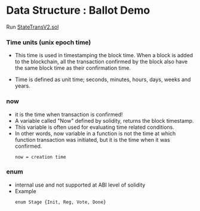 # Data Structure : Ballot Demo

Run [StateTransV2.sol](https://github.com/ManjiriBirajdar/SmartContracts-Solidity/blob/main/contracts/StateTrans.sol)

### Time units (unix epoch time)
   - This time is used in timestamping the block time. When a block is added to the blockchain, all the transaction confirmed by the block also have the same block time as their confirmation time.

   - Time is defined as unit time; seconds, minutes, hours, days, weeks and years.

### now 
   - it is the time when transaction is confirmed!
   - A variable called "Now" defined by solidity, returns the block timestamp. 
   - This variable is often used for evaluating time related conditions. 
   - In other words, now variable in a function is not the time at which function transaction was initiated, but it is the time when it was confirmed. 
      ````
      now = creation time
      ````
### enum
   -  internal use and not supported at ABI level of solidity
   - Example
      ````
      enum Stage {Init, Reg, Vote, Done}
      ````

   
